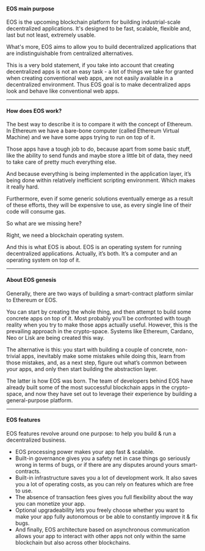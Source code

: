 #### EOS main purpose

EOS is the upcoming blockchain platform for building industrial-scale decentralized applications. It's designed to be fast, scalable, flexible and, last but not least, extremely usable.

What's more, EOS aims to allow you to build decentralized applications that are indistinguishable from centralized alternatives.

This is a very bold statement, if you take into account that creating decentralized apps is not an easy task - a lot of things we take for granted when creating conventional web apps, are not easily available in a decentralized environment. Thus EOS goal is to make decentralized apps look and behave like conventional web apps.

---

#### How does EOS work?

The best way to describe it is to compare it with the concept of Ethereum. In Ethereum we have a bare-bone computer (called Ethereum Virtual Machine) and we have some apps trying to run on top of it. 

Those apps have a tough job to do, because apart from some basic stuff, like the ability to send funds and maybe store a little bit of data, they need to take care of pretty much everything else.

And because everything is being implemented in the application layer, it’s being done within relatively inefficient scripting environment. Which makes it really hard.

Furthermore, even if some generic solutions eventually emerge as a result of these efforts, they will be expensive to use, as every single line of their code will consume gas.

So what are we missing here?

Right, we need a blockchain operating system.

And this is what EOS is about. EOS is an operating system for running decentralized applications. Actually, it’s both. It’s a computer and an operating system on top of it.

---

#### About EOS genesis

Generally, there are two ways of building a smart-contract platform similar to Ethereum or EOS.

You can start by creating the whole thing, and then attempt to build some concrete apps on top of it. Most probably you’ll be confronted with tough reality when you try to make those apps actually useful. However, this is the prevailing approach in the crypto-space. Systems like Ethereum, Cardano, Neo or Lisk are being created this way.

The alternative is this: you start with building a couple of concrete, non-trivial apps, inevitably make some mistakes while doing this, learn from those mistakes, and, as a next step, figure out what’s common between your apps, and only then start building the abstraction layer.

The latter is how EOS was born. The team of developers behind EOS have already built some of the most successful blockchain apps in the crypto-space, and now they have set out to leverage their experience by building a general-purpose platform.

---

#### EOS features

EOS features revolve around one purpose: to help you build & run a decentralized business.

* EOS processing power makes your app fast & scalable.
* Built-in governance gives you a safety net in case things go seriously wrong in terms of bugs, or if there are any disputes around yours smart-contracts.
* Built-in infrastructure saves you a lot of development work. It also saves you a lot of operating costs, as you can rely on features which are free to use.
* The absence of transaction fees gives you full flexibility about the way you can monetize your app.
* Optional upgradeability lets you freely choose whether you want to make your app fully autonomous or be able to constantly improve it & fix bugs.
* And finally, EOS architecture based on asynchronous communication allows your app to interact with other apps not only within the same blockchain but also across other blockchains.



